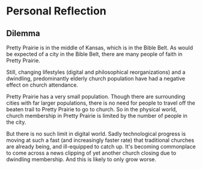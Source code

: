 # Personal Reflection

## Dilemma
Pretty Prairie is in the middle of Kansas, which is in the Bible Belt. As would be expected of a city in the Bible Belt, there are many people of faith in Pretty Prairie. 

Still, changing lifestyles (digital and philosophical reorganizations) and a dwindling, predominantly elderly church population have had a negative effect on church attendance. 

Pretty Prairie has a very small population. Though there are surrounding cities with far larger populations, there is no need for people to travel off the beaten trail to Pretty Prairie to go to church. So in the physical world, church membership in Pretty Prairie is limited by the number of people in the city.  

But there is no such limit in digital world. Sadly technological progress is moving at such a fast (and increasingly faster rate) that traditional churches are already being, and ill-equipped to catch up. It's becoming commonplace to come across a news clipping of yet another church closing due to dwindling membership. And this is likely to only grow worse. 


